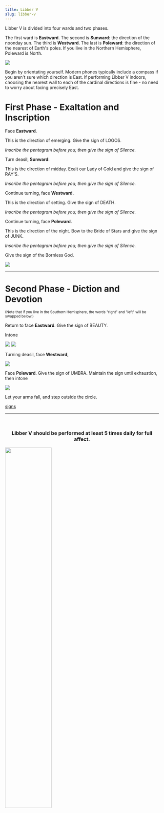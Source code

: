 ```yaml
---
title: Libber V
slug: libber-v
---
```


Libber V is divided into four wards and two phases.

The first ward is **Eastward**. The second is **Sunward**: the direction of the noonday sun. The third is **Westward**. The last is **Poleward**: the direction of the nearest of Earth's poles. If you live in the Northern Hemisphere, Poleward is North.

<img src="/image/libberV.sm.png" class="flush">


Begin by orientating yourself. Modern phones typically include a compass if you aren't sure which direction is East. If performing Libber V indoors, choosing the nearest wall to each of the cardinal directions is fine - no need to worry about facing precisely East.

# First Phase - Exaltation and Inscription

Face **Eastward**.

This is the direction of emerging. Give the sign of LOGOS.

*Inscribe the pentagram before you; then give the sign of Silence.*

Turn deasil, **Sunward**.

This is the direction of midday. Exalt our Lady of Gold and give the sign of RAY'S.

*Inscribe the pentagram before you; then give the sign of Silence.*

Continue turning, face **Westward**.

This is the direction of setting. Give the sign of DEATH.

*Inscribe the pentagram before you; then give the sign of Silence.*

Continue turning, face **Poleward**.

This is the direction of the night. Bow to the Bride of Stars and give the sign of JUNK.

*Inscribe the pentagram before you; then give the sign of Silence.*

Give the sign of the Bornless God.

<img src="/image/3y3.sm.png">

- - -

# Second Phase - Diction and Devotion

<small>(Note that if you live in the Southern Hemisphere, the words "right" and "left" will be swapped below.)</small>

Return to face **Eastward**. Give the sign of BEAUTY.

Intone

<img class="center padded nozoom" src="/image/v1.nh.png">

<img class="center padded nozoom" src="/image/v2.png">

Turning deasil, face **Westward**,

<img class="center padded nozoom" src="/image/v3.png">

Face **Poleward**. Give the sign of UMBRA. Maintain the sign until exhaustion, then intone

<img class="center padded nozoom" src="/image/v4.png">

Let your arms fall, and step outside the circle.

<a class="next" href="/read/libber-v-signs">signs</a>

- - -

<br> <h3 style="text-align: center">Libber V should be performed at least 5 times daily for full affect.</h3>
<img class="center" src="/image/nuit.gif" data-source="Hyrax riding tortoise - animals-riding-animals.tumblr.com" data-link="http://animals-riding-animals.tumblr.com/post/50292705047/hyrax-riding-tortoise" style="width: 55%">

